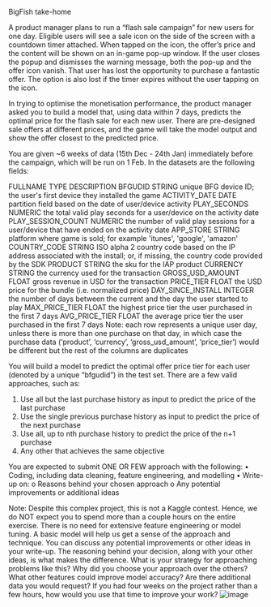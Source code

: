 BigFish take-home

A product manager plans to run a “flash sale campaign” for new users for one day. Eligible users will see a sale icon on the side of the screen with a countdown timer attached. When tapped on the icon, the offer’s price and the content will be shown on an in-game pop-up window. If the user closes the popup and dismisses the warning message, both the pop-up and the offer icon vanish. That user has lost the opportunity to purchase a fantastic offer. The option is also lost if the timer expires without the user tapping on the icon.

In trying to optimise the monetisation performance, the product manager asked you to build a model that, using data within 7 days, predicts the optimal price for the flash sale for each new user. There are pre-designed sale offers at different prices, and the game will take the model output and show the offer closest to the predicted price.

You are given ~6 weeks of data (15th Dec - 24th Jan) immediately before the campaign, which will be run on 1 Feb. In the datasets are the following fields: 

FULLNAME	TYPE	DESCRIPTION
BFGUDID	STRING	unique BFG device ID; the user's first device they installed the game
ACTIVITY_DATE	DATE	partition field based on the date of user/device activity
PLAY_SECONDS	NUMERIC	the total valid play seconds for a user/device on the activity date
PLAY_SESSION_COUNT	NUMERIC	the number of valid play sessions for a user/device that have ended on the activity date
APP_STORE	STRING	platform where game is sold; for example 'itunes', 'google', 'amazon'
COUNTRY_CODE	STRING	ISO alpha 2 country code based on the IP address associated with the install; or, if missing, the country code provided by the SDK
PRODUCT	STRING	the sku for the IAP product
CURRENCY	STRING	the currency used for the transaction
GROSS_USD_AMOUNT	FLOAT	gross revenue in USD for the transaction
PRICE_TIER	FLOAT	the USD price for the bundle (i.e. normalized price)
DAY_SINCE_INSTALL	INTEGER	the number of days between the current and the day the user started to play
MAX_PRICE_TIER	FLOAT	the highest price tier the user purchased in the first 7 days
AVG_PRICE_TIER	FLOAT	the average price tier the user purchased in the first 7 days
Note: each row represents a unique user day, unless there is more than one purchase on that day, in which case the purchase data  (‘product’, ‘currency’, ‘gross_usd_amount’, ‘price_tier’) would be different but the rest of the columns are duplicates

You will build a model to predict the optimal offer price tier for each user (denoted by a unique “bfgudid”) in the test set. There are a few valid approaches, such as:
1.	Use all but the last purchase history as input to predict the price of the last purchase
2.	Use the single previous purchase history as input to predict the price of the next purchase
3.	Use all, up to nth purchase history to predict the price of the n+1 purchase
4.	Any other that achieves the same objective

You are expected to submit ONE OR FEW approach with the following:
•	Coding, including data cleaning, feature engineering, and modelling
•	Write-up on: 
o	Reasons behind your chosen approach
o	Any potential improvements or additional ideas

Note: Despite this complex project, this is not a Kaggle contest. Hence, we do NOT expect you to spend more than a couple hours on the entire exercise. There is no need for extensive feature engineering or model tuning. A basic model will help us get a sense of the approach and technique. You can discuss any potential improvements or other ideas in your write-up. The reasoning behind your decision, along with your other ideas, is what makes the difference. What is your strategy for approaching problems like this? Why did you choose your approach over the others? What other features could improve model accuracy? Are there additional data you would request? If you had four weeks on the project rather than a few hours, how would you use that time to improve your work?
![image](https://user-images.githubusercontent.com/97277567/203466970-9d4d8d4b-02b6-4223-9f62-24bcd6a57847.png)
